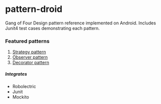 # pattern-droid
Gang of Four Design pattern reference implemented on Android. Includes Junit4 test cases demonstrating each pattern.

### Featured patterns
1. [Strategy pattern](PatternDroid/app/src/test/java/janiduw/com/patterndroid/strategy/DroidStrategyTest.java)
2. [Observer pattern](PatternDroid/app/src/test/java/janiduw/com/patterndroid/observer/DroidObserverTest.java)
3. [Decorator pattern](PatternDroid/app/src/test/java/janiduw/com/patterndroid/decorator/DroidDecoratorTest.java)

##### Integrates
* Robolectric
* Junit
* Mockito
